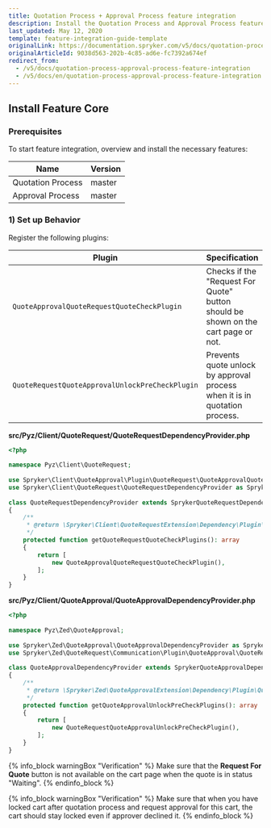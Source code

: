 ```yaml
---
title: Quotation Process + Approval Process feature integration
description: Install the Quotation Process and Approval Process features in your project.
last_updated: May 12, 2020
template: feature-integration-guide-template
originalLink: https://documentation.spryker.com/v5/docs/quotation-process-approval-process-feature-integration
originalArticleId: 9038d563-202b-4c85-ad6e-fc7392a674ef
redirect_from:
  - /v5/docs/quotation-process-approval-process-feature-integration
  - /v5/docs/en/quotation-process-approval-process-feature-integration
---
```


## Install Feature Core
### Prerequisites
To start feature integration, overview and install the necessary features:

| Name | Version |
| --- | --- |
| Quotation Process | master |
| Approval Process | master |

### 1) Set up Behavior
Register the following plugins:

| Plugin | Specification | Prerequisites | Namespace |
| --- | --- | --- | --- |
| `QuoteApprovalQuoteRequestQuoteCheckPlugin` | Checks if the "Request For Quote" button should be shown on the cart page or not. | None | `Spryker\Client\QuoteApproval\Plugin\QuoteRequest` |
| `QuoteRequestQuoteApprovalUnlockPreCheckPlugin` | Prevents quote unlock  by approval process when it is in quotation process. | None | `Spryker\Zed\QuoteRequest\Communication\Plugin\QuoteApproval` |

**src/Pyz/Client/QuoteRequest/QuoteRequestDependencyProvider.php**

```php
<?php
 
namespace Pyz\Client\QuoteRequest;
 
use Spryker\Client\QuoteApproval\Plugin\QuoteRequest\QuoteApprovalQuoteRequestQuoteCheckPlugin;
use Spryker\Client\QuoteRequest\QuoteRequestDependencyProvider as SprykerQuoteRequestDependencyProvider;
 
class QuoteRequestDependencyProvider extends SprykerQuoteRequestDependencyProvider
{
    /**
     * @return \Spryker\Client\QuoteRequestExtension\Dependency\Plugin\QuoteRequestQuoteCheckPluginInterface[]
     */
    protected function getQuoteRequestQuoteCheckPlugins(): array
    {
        return [
            new QuoteApprovalQuoteRequestQuoteCheckPlugin(),
        ];
    }
}
```

**src/Pyz/Client/QuoteApproval/QuoteApprovalDependencyProvider.php**

```php
<?php
 
namespace Pyz\Zed\QuoteApproval;
 
use Spryker\Zed\QuoteApproval\QuoteApprovalDependencyProvider as SprykerQuoteApprovalDependencyProvider;
use Spryker\Zed\QuoteRequest\Communication\Plugin\QuoteApproval\QuoteRequestQuoteApprovalUnlockPreCheckPlugin;
 
class QuoteApprovalDependencyProvider extends SprykerQuoteApprovalDependencyProvider
{
    /**
     * @return \Spryker\Zed\QuoteApprovalExtension\Dependency\Plugin\QuoteApprovalUnlockPreCheckPluginInterface[]
     */
    protected function getQuoteApprovalUnlockPreCheckPlugins(): array
    {
        return [
            new QuoteRequestQuoteApprovalUnlockPreCheckPlugin(),
        ];
    }
}
```

{% info_block warningBox "Verification" %}
Make sure that the **Request For Quote** button is not available on the cart page when the quote is in status "Waiting".
{% endinfo_block %}

{% info_block warningBox "Verification" %}
Make sure that when you have locked cart after quotation process and request approval for this cart, the cart should stay locked even if approver declined it.
{% endinfo_block %}

